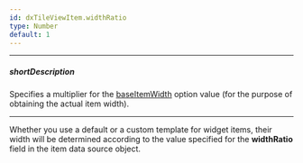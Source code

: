 ```yaml
---
id: dxTileViewItem.widthRatio
type: Number
default: 1
---
```

---
##### shortDescription
Specifies a multiplier for the [baseItemWidth](/Documentation/ApiReference/UI_Widgets/dxTileView/Configuration/#baseItemWidth) option value (for the purpose of obtaining the actual item width).

---
Whether you use a default or a custom template for widget items, their width will be determined according to the value specified for the **widthRatio** field in the item data source object.